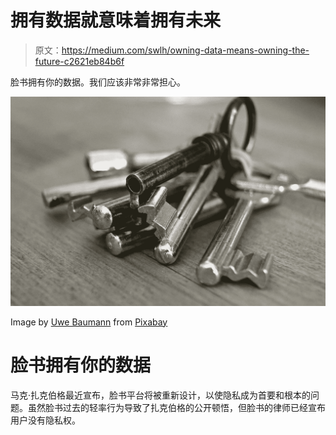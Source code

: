 # 拥有数据就意味着拥有未来

> 原文：<https://medium.com/swlh/owning-data-means-owning-the-future-c2621eb84b6f>

脸书拥有你的数据。我们应该非常非常担心。

![](img/1dd9e9ff6bb1e8e885c3ad4d950aa103.png)

Image by [Uwe Baumann](https://pixabay.com/users/weinstock-25534/?utm_source=link-attribution&utm_medium=referral&utm_campaign=image&utm_content=96233) from [Pixabay](https://pixabay.com/?utm_source=link-attribution&utm_medium=referral&utm_campaign=image&utm_content=96233)

# 脸书拥有你的数据

马克·扎克伯格最近宣布，脸书平台将被重新设计，以使隐私成为首要和根本的问题。虽然脸书过去的轻率行为导致了扎克伯格的公开顿悟，但脸书的律师已经宣布用户没有隐私权。